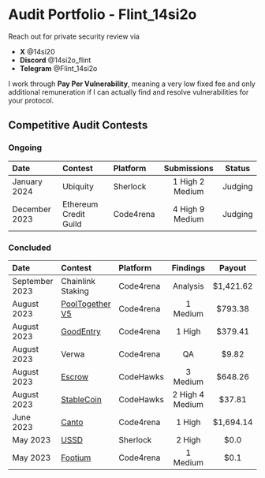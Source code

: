 # Audit Portfolio - Flint_14si2o

Reach out for private security review via

- **X** @14si20
- **Discord** @14si2o_flint 
- **Telegram** @Flint_14si2o

I work through **Pay Per Vulnerability**, meaning a very low fixed fee and only additional remuneration if I can actually find and resolve vulnerabilities for your protocol.   


## Competitive Audit Contests

### Ongoing
| Date             | Contest                                                                       | Platform                                                                                 | Submissions | Status |
|:-------------------|:------------------------------------------------------------------------------|:--------------------------------------------------------------------------------------------|:-------:|:-------:|
|January 2024  | Ubiquity | Sherlock | 1 High 2 Medium  | Judging |
|December 2023  | Ethereum Credit Guild | Code4rena | 4 High 9 Medium  | Judging |


### Concluded
| Date             | Contest                                                                       | Platform                                                                                 | Findings | Payout |
|:-------------------|:------------------------------------------------------------------------------|:--------------------------------------------------------------------------------------------|:-------:|:-------:|
|September 2023  | Chainlink Staking | Code4rena | Analysis  | $1,421.62|
|August 2023  | [PoolTogether V5](https://code4rena.com/reports/2023-08-pooltogether) | Code4rena | 1 Medium  | $793.38|
|August 2023  | [GoodEntry](https://code4rena.com/reports/2023-08-goodentry) | Code4rena | 1 High  | $379.41|
|August 2023  | Verwa | Code4rena | QA  | $9.82|
|August 2023  | [Escrow](https://www.codehawks.com/report/cljyfxlc40003jq082s0wemya) | CodeHawks | 3 Medium  | $648.26|
|August 2023  | [StableCoin](https://www.codehawks.com/report/cljx3b9390009liqwuedkn0m0) | CodeHawks | 2 High 4 Medium  | $37.81|
|June 2023 | [Canto](https://code4rena.com/reports/2023-06-canto#h-01-pre-defined-limit-is-different-from-the-spec)   | Code4rena | 1 High  | $1,694.14|
|May 2023  | [USSD](https://audits.sherlock.xyz/contests/82/report)    | Sherlock | 2 High  | $0.0|
|May 2023  | [Footium](https://audits.sherlock.xyz/contests/71/report) | Code4rena | 1 Medium  | $0.1|